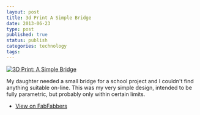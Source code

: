 ```yaml
--- 
layout: post 
title: 3d Print A Simple Bridge
date: 2013-06-23
type: post 
published: true 
status: publish
categories: technology
tags: 
---
```


[![3D Print: A Simple
Bridge]({{%20site.baseurl%20}}/assets/dscf2173.jpg)](http://www.fabfabbers.com/models/id/174/bridge-by-chrisjrob)

My daughter needed a small bridge for a school project and I couldn't
find anything suitable on-line. This was my very simple design, intended
to be fully parametric, but probably only within certain limits.

-   [View on
    FabFabbers](http://www.fabfabbers.com/models/id/174/bridge-by-chrisjrob)

